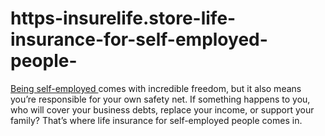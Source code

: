 # https-insurelife.store-life-insurance-for-self-employed-people-
[Being self-employed ](https://insurelife.store/life-insurance-for-self-employed-people/)comes with incredible freedom, but it also means you’re responsible for your own safety net. If something happens to you, who will cover your business debts, replace your income, or support your family? That’s where life insurance for self-employed people comes in. 
